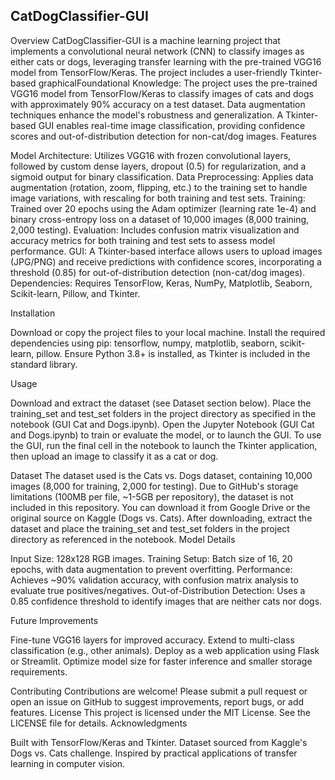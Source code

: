 ## CatDogClassifier-GUI
Overview
CatDogClassifier-GUI is a machine learning project that implements a convolutional neural network (CNN) to classify images as either cats or dogs, leveraging transfer learning with the pre-trained VGG16 model from TensorFlow/Keras. The project includes a user-friendly Tkinter-based graphicalFoundational Knowledge: The project uses the pre-trained VGG16 model from TensorFlow/Keras to classify images of cats and dogs with approximately 90% accuracy on a test dataset. Data augmentation techniques enhance the model's robustness and generalization. A Tkinter-based GUI enables real-time image classification, providing confidence scores and out-of-distribution detection for non-cat/dog images.
Features

Model Architecture: Utilizes VGG16 with frozen convolutional layers, followed by custom dense layers, dropout (0.5) for regularization, and a sigmoid output for binary classification.
Data Preprocessing: Applies data augmentation (rotation, zoom, flipping, etc.) to the training set to handle image variations, with rescaling for both training and test sets.
Training: Trained over 20 epochs using the Adam optimizer (learning rate 1e-4) and binary cross-entropy loss on a dataset of 10,000 images (8,000 training, 2,000 testing).
Evaluation: Includes confusion matrix visualization and accuracy metrics for both training and test sets to assess model performance.
GUI: A Tkinter-based interface allows users to upload images (JPG/PNG) and receive predictions with confidence scores, incorporating a threshold (0.85) for out-of-distribution detection (non-cat/dog images).
Dependencies: Requires TensorFlow, Keras, NumPy, Matplotlib, Seaborn, Scikit-learn, Pillow, and Tkinter.

Installation

Download or copy the project files to your local machine.
Install the required dependencies using pip: tensorflow, numpy, matplotlib, seaborn, scikit-learn, pillow.
Ensure Python 3.8+ is installed, as Tkinter is included in the standard library.

Usage

Download and extract the dataset (see Dataset section below).
Place the training_set and test_set folders in the project directory as specified in the notebook (GUI Cat and Dogs.ipynb).
Open the Jupyter Notebook (GUI Cat and Dogs.ipynb) to train or evaluate the model, or to launch the GUI.
To use the GUI, run the final cell in the notebook to launch the Tkinter application, then upload an image to classify it as a cat or dog.

Dataset
The dataset used is the Cats vs. Dogs dataset, containing 10,000 images (8,000 for training, 2,000 for testing). Due to GitHub's storage limitations (100MB per file, ~1-5GB per repository), the dataset is not included in this repository. You can download it from Google Drive or the original source on Kaggle (Dogs vs. Cats). After downloading, extract the dataset and place the training_set and test_set folders in the project directory as referenced in the notebook.
Model Details

Input Size: 128x128 RGB images.
Training Setup: Batch size of 16, 20 epochs, with data augmentation to prevent overfitting.
Performance: Achieves ~90% validation accuracy, with confusion matrix analysis to evaluate true positives/negatives.
Out-of-Distribution Detection: Uses a 0.85 confidence threshold to identify images that are neither cats nor dogs.

Future Improvements

Fine-tune VGG16 layers for improved accuracy.
Extend to multi-class classification (e.g., other animals).
Deploy as a web application using Flask or Streamlit.
Optimize model size for faster inference and smaller storage requirements.

Contributing
Contributions are welcome! Please submit a pull request or open an issue on GitHub to suggest improvements, report bugs, or add features.
License
This project is licensed under the MIT License. See the LICENSE file for details.
Acknowledgments

Built with TensorFlow/Keras and Tkinter.
Dataset sourced from Kaggle's Dogs vs. Cats challenge.
Inspired by practical applications of transfer learning in computer vision.
